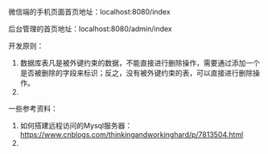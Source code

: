 微信端的手机页面首页地址：localhost:8080/index

后台管理的首页地址：localhost:8080/admin/index


开发原则：
1. 数据库表凡是被外键约束的数据，不能直接进行删除操作，需要通过添加一个是否被删除的字段来标识；反之，没有被外键约束的表，可以直接进行删除操作。
2. 


一些参考资料：
1. 如何搭建远程访问的Mysql服务器：https://www.cnblogs.com/thinkingandworkinghard/p/7813504.html
2.  